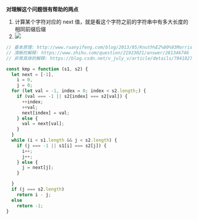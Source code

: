 __对理解这个问题很有帮助的两点__

1. 计算某个字符对应的 next 值，就是看这个字符之前的字符串中有多大长度的相同前缀后缀
2. ![](https://raw.githubusercontent.com/zgw0/blog/master/imgs/kmp_next.png)

```js
// 基本原理: http://www.ruanyifeng.com/blog/2013/05/Knuth%E2%80%93Morris%E2%80%93Pratt_algorithm.html
// 清晰的解释: https://www.zhihu.com/question/21923021/answer/281346746
// 非常具体的解释: https://blog.csdn.net/v_july_v/article/details/7041827

const kmp = function (s1, s2) {
  let next = [-1],
    i = 0,
    j = 0;
  for (let val = -1, index = 0; index < s2.length;) {
    if (val === -1 || s2[index] === s2[val]) {
      ++index;
      ++val;
      next[index] = val;
    } else {
      val = next[val];
    }
  }
  while (i < s1.length && j < s2.length) {
    if (j === -1 || s1[i] === s2[j]) {
      i++;
      j++;
    } else {
      j = next[j];
    }

  }
  if (j === s2.length)
    return i - j;
  else
    return -1;
}
```